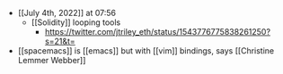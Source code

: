 - [[July 4th, 2022]] at 07:56
    - [[Solidity]] looping tools
        - https://twitter.com/jtriley_eth/status/1543776775838261250?s=21&t=
- [[spacemacs]] is [[emacs]] but with [[vim]] bindings, says [[Christine Lemmer Webber]]
